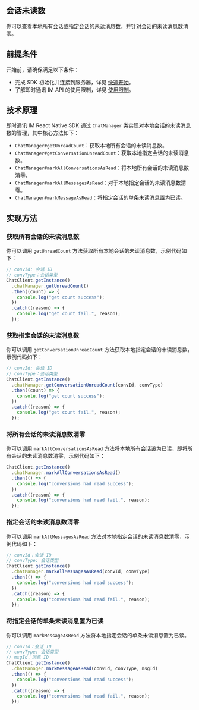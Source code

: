 ## 会话未读数

<Toc />

你可以查看本地所有会话或指定会话的未读消息数，并针对会话的未读消息数清零。

## 前提条件

开始前，请确保满足以下条件：

- 完成 SDK 初始化并连接到服务器，详见 [快速开始](quickstart.html)。
- 了解即时通讯 IM API 的使用限制，详见 [使用限制](limitation.html)。

## 技术原理

即时通讯 IM React Native SDK 通过 `ChatManager` 类实现对本地会话的未读消息数的管理，其中核心方法如下：

- `ChatManager#getUnreadCount`：获取本地所有会话的未读消息数。
- `ChatManager#getConversationUnreadCount`：获取本地指定会话的未读消息数。
- `ChatManager#markAllConversationsAsRead`：将本地所有会话的未读消息数清零。
- `ChatManager#markAllMessagesAsRead`：对于本地指定会话的未读消息数清零。
- `ChatManager#markMessageAsRead`：将指定会话的单条未读消息置为已读。

## 实现方法

### 获取所有会话的未读消息数

你可以调用 `getUnreadCount` 方法获取所有本地会话的未读消息数，示例代码如下：

```typescript
// convId: 会话 ID
// convType：会话类型
ChatClient.getInstance()
  .chatManager.getUnreadCount()
  .then((count) => {
    console.log("get count success");
  })
  .catch((reason) => {
    console.log("get count fail.", reason);
  });
```

### 获取指定会话的未读消息数

你可以调用 `getConversationUnreadCount` 方法获取本地指定会话的未读消息数，示例代码如下：

```typescript
// convId: 会话 ID
// convType：会话类型
ChatClient.getInstance()
  .chatManager.getConversationUnreadCount(convId, convType)
  .then((count) => {
    console.log("get count success");
  })
  .catch((reason) => {
    console.log("get count fail.", reason);
  });
```

### 将所有会话的未读消息数清零

你可以调用 `markAllConversationsAsRead` 方法将本地所有会话设为已读，即将所有会话的未读消息数清零，示例代码如下：

```typescript
ChatClient.getInstance()
  .chatManager.markAllConversationsAsRead()
  .then(() => {
    console.log("conversions had read success");
  })
  .catch((reason) => {
    console.log("conversions had read fail.", reason);
  });
```

### 指定会话的未读消息数清零

你可以调用 `markAllMessagesAsRead` 方法对本地指定会话的未读消息数清零，示例代码如下：

```typescript
// convId：会话 ID
// convType: 会话类型
ChatClient.getInstance()
  .chatManager.markAllMessagesAsRead(convId, convType)
  .then(() => {
    console.log("conversions had read success");
  })
  .catch((reason) => {
    console.log("conversions had read fail.", reason);
  });
```

### 将指定会话的单条未读消息置为已读

你可以调用 `markMessageAsRead` 方法将本地指定会话的单条未读消息置为已读。

```typescript
// convId：会话 ID
// convType: 会话类型
// msgId：消息 ID
ChatClient.getInstance()
  .chatManager.markMessageAsRead(convId, convType, msgId)
  .then(() => {
    console.log("conversions had read success");
  })
  .catch((reason) => {
    console.log("conversions had read fail.", reason);
  });
```
